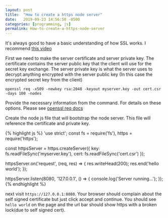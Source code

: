 ```yaml
---
layout: post
title:  "How to create a https node server"
date:   2019-09-23 14:56:50 -0500
categories: [programming, js]
permalink: How-to-create-a-https-node-server
---
```

It's always good to have a basic understanding of how SSL works. I recommend [this video](https://www.youtube.com/watch?v=T4Df5_cojAs) 

First we need to make the server certificate and server private key. The certificate contains the server public key that the client will use for the secret key exchange. The server private key is what the server uses to decrypt anything encrypted with the server public key (In this case the encrypted secret key from the client)

```
openssl req -x509 -newkey rsa:2048 -keyout myserver.key -out cert.csr -days 100 -nodes
```
Provide the necessary information from the command. For details on these options. Please see [openssl req docs](https://www.openssl.org/docs/man1.0.2/man1/openssl-req.html)


Create the node js file that will bootstrap the node server. This file will reference the certificate and private key.

{% highlight js %}
'use strict';
const fs = require('fs'),
      https = require('https');

const httpsServer = https.createServer({
  key: fs.readFileSync('myserver.key'),
  cert: fs.readFileSync('cert.csr')
});

httpsServer.on('request', (req, res) => {
  res.writeHead(200);
  res.end('hello world');
});


httpsServer.listen(8080, '127.0.0.1', () => {
  console.log('Server running...');
});
{% endhighlight %}

next visit `https://127.0.0.1:8080`. Your browser should complain about the self signed certificate but just click accept and continue. You should see `hello world` on the page and the url bar should show https with a broken lock(due to self signed cert).





